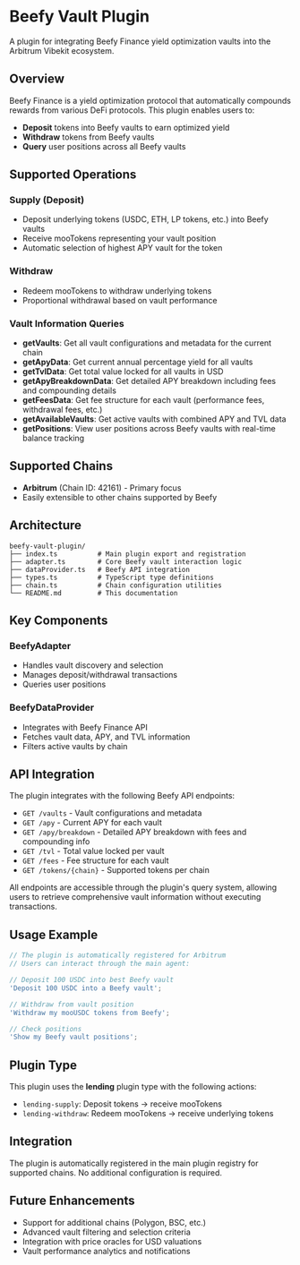 # Beefy Vault Plugin

A plugin for integrating Beefy Finance yield optimization vaults into the Arbitrum Vibekit ecosystem.

## Overview

Beefy Finance is a yield optimization protocol that automatically compounds rewards from various DeFi protocols. This plugin enables users to:

- **Deposit** tokens into Beefy vaults to earn optimized yield
- **Withdraw** tokens from Beefy vaults
- **Query** user positions across all Beefy vaults

## Supported Operations

### Supply (Deposit)

- Deposit underlying tokens (USDC, ETH, LP tokens, etc.) into Beefy vaults
- Receive mooTokens representing your vault position
- Automatic selection of highest APY vault for the token

### Withdraw

- Redeem mooTokens to withdraw underlying tokens
- Proportional withdrawal based on vault performance

### Vault Information Queries

- **getVaults**: Get all vault configurations and metadata for the current chain
- **getApyData**: Get current annual percentage yield for all vaults
- **getTvlData**: Get total value locked for all vaults in USD
- **getApyBreakdownData**: Get detailed APY breakdown including fees and compounding details
- **getFeesData**: Get fee structure for each vault (performance fees, withdrawal fees, etc.)
- **getAvailableVaults**: Get active vaults with combined APY and TVL data
- **getPositions**: View user positions across Beefy vaults with real-time balance tracking

## Supported Chains

- **Arbitrum** (Chain ID: 42161) - Primary focus
- Easily extensible to other chains supported by Beefy

## Architecture

```
beefy-vault-plugin/
├── index.ts          # Main plugin export and registration
├── adapter.ts        # Core Beefy vault interaction logic
├── dataProvider.ts   # Beefy API integration
├── types.ts          # TypeScript type definitions
├── chain.ts          # Chain configuration utilities
└── README.md         # This documentation
```

## Key Components

### BeefyAdapter

- Handles vault discovery and selection
- Manages deposit/withdrawal transactions
- Queries user positions

### BeefyDataProvider

- Integrates with Beefy Finance API
- Fetches vault data, APY, and TVL information
- Filters active vaults by chain

## API Integration

The plugin integrates with the following Beefy API endpoints:

- `GET /vaults` - Vault configurations and metadata
- `GET /apy` - Current APY for each vault
- `GET /apy/breakdown` - Detailed APY breakdown with fees and compounding info
- `GET /tvl` - Total value locked per vault
- `GET /fees` - Fee structure for each vault
- `GET /tokens/{chain}` - Supported tokens per chain

All endpoints are accessible through the plugin's query system, allowing users to retrieve comprehensive vault information without executing transactions.

## Usage Example

```typescript
// The plugin is automatically registered for Arbitrum
// Users can interact through the main agent:

// Deposit 100 USDC into best Beefy vault
'Deposit 100 USDC into a Beefy vault';

// Withdraw from vault position
'Withdraw my mooUSDC tokens from Beefy';

// Check positions
'Show my Beefy vault positions';
```

## Plugin Type

This plugin uses the **lending** plugin type with the following actions:

- `lending-supply`: Deposit tokens → receive mooTokens
- `lending-withdraw`: Redeem mooTokens → receive underlying tokens

## Integration

The plugin is automatically registered in the main plugin registry for supported chains. No additional configuration is required.

## Future Enhancements

- Support for additional chains (Polygon, BSC, etc.)
- Advanced vault filtering and selection criteria
- Integration with price oracles for USD valuations
- Vault performance analytics and notifications
